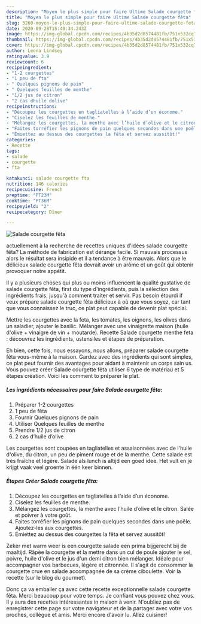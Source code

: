 ```yaml
---
description: "Moyen le plus simple pour faire Ultime Salade courgette fêta"
title: "Moyen le plus simple pour faire Ultime Salade courgette fêta"
slug: 3260-moyen-le-plus-simple-pour-faire-ultime-salade-courgette-feta
date: 2020-09-28T15:40:34.243Z
image: https://img-global.cpcdn.com/recipes/4b35d2d8574481fb/751x532cq70/salade-courgette-feta-photo-principale-de-la-recette.jpg
thumbnail: https://img-global.cpcdn.com/recipes/4b35d2d8574481fb/751x532cq70/salade-courgette-feta-photo-principale-de-la-recette.jpg
cover: https://img-global.cpcdn.com/recipes/4b35d2d8574481fb/751x532cq70/salade-courgette-feta-photo-principale-de-la-recette.jpg
author: Leona Lindsey
ratingvalue: 3.9
reviewcount: 6
recipeingredient:
- "1-2 courgettes"
- "1 peu de fta"
- " Quelques pignons de pain"
- " Quelques feuilles de menthe"
- "1/2 jus de citron"
- "2 cas dhuile dolive"
recipeinstructions:
- "Découpez les courgettes en tagliatelles à l’aide d’un économe."
- "Ciselez les feuilles de menthe."
- "Mélangez les courgettes, la menthe avec l’huile d’olive et le citron. Salée et poivrer à votre goût."
- "Faites torréfier les pignons de pain quelques secondes dans une poêle. Ajoutez-les aux courgettes."
- "Émiettez au dessus des courgettes la fêta et servez aussitôt!"
categories:
- Recette
tags:
- salade
- courgette
- fta

katakunci: salade courgette fta 
nutrition: 146 calories
recipecuisine: French
preptime: "PT23M"
cooktime: "PT36M"
recipeyield: "2"
recipecategory: Dîner

---
```



![Salade courgette fêta](https://img-global.cpcdn.com/recipes/4b35d2d8574481fb/751x532cq70/salade-courgette-feta-photo-principale-de-la-recette.jpg)

actuellement à la recherche de recettes uniques d'idées salade courgette fêta? La méthode de fabrication est dérange facile. Si mauvais processus alors le résultat sera insipide et il a tendance à être mauvais. Alors que le délicieux salade courgette fêta devrait avoir un arôme et un goût qui obtenir provoquer notre appétit.

Il y a plusieurs choses qui plus ou moins influencent la qualité gustative de salade courgette fêta, first du type d'ingrédients, puis la sélection des ingrédients frais, jusqu'à comment traiter et servir. Pas besoin étourdi if veux prépare salade courgette fêta délicieux à où que vous soyez, car tant que vous connaissez le truc, ce plat peut capable de devenir plat spécial.

Mettre les courgettes avec la feta, les tomates, les oignons, les olives dans un saladier, ajouter le basilic. Mélanger avec une vinaigrette maison (huile d&#39;olive + vinaigre de vin + moutarde). Recette Salade courgette menthe feta : découvrez les ingrédients, ustensiles et étapes de préparation.


Eh bien, cette fois, nous essayons, nous allons, préparer salade courgette fêta vous-même à la maison. Gardez avec des ingrédients qui sont simples, ce plat peut fournir des avantages pour aidant à maintenir un corps sain us. Vous pouvez créer Salade courgette fêta utiliser 6 type de matériau et 5 étapes création. Voici les comment to préparer le plat.

<!--inarticleads1-->

##### Les ingrédients nécessaires pour faire Salade courgette fêta:

1. Préparer 1-2 courgettes
1.  1 peu de fêta
1. Fournir  Quelques pignons de pain
1. Utiliser  Quelques feuilles de menthe
1. Prendre 1/2 jus de citron
1.  2 cas d’huile d’olive


Les courgettes sont coupées en tagliatelles et assaisonnées avec de l&#39;huile d&#39;olive, du citron, un peu de piment rouge et de la menthe. Cette salade est très fraîche et légère. Salade als lunch is altijd een goed idee. Het vult en je krijgt vaak veel groente in één keer binnen. 

<!--inarticleads2-->

##### Étapes Créer Salade courgette fêta:

1. Découpez les courgettes en tagliatelles à l’aide d’un économe.
1. Ciselez les feuilles de menthe.
1. Mélangez les courgettes, la menthe avec l’huile d’olive et le citron. Salée et poivrer à votre goût.
1. Faites torréfier les pignons de pain quelques secondes dans une poêle. Ajoutez-les aux courgettes.
1. Émiettez au dessus des courgettes la fêta et servez aussitôt!


Zeker met warm weer is een courgette salade een prima bijgerecht bij de maaltijd. Râpée la courgette et la mettre dans un cul de poule ajouter le sel, poivre, huile d&#39;olive et le jus d&#39;un demi citron bien mélanger. Idéale pour accompagner vos barbecues, légère et citronnée. Il s&#39;agit de consommer la courgette crue en salade accompagnée de sa crème ciboulette. Voir la recette (sur le blog du gourmet). 


Donc ça va emballer ça avec cette recette exceptionnelle salade courgette fêta. Merci beaucoup pour votre temps. Je confiant vous pouvez chez vous. Il y aura des recettes  intéressantes in maison à venir. N'oubliez pas de enregistrer cette page sur votre navigateur et de la partager avec votre vos proches, collègue et amis. Merci encore d'avoir lu. Allez cuisiner!
